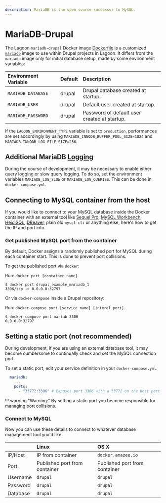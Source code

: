 ```yaml
---
description: MariaDB is the open source successor to MySQL.
---
```


# MariaDB-Drupal

The Lagoon `mariadb-drupal` Docker image [Dockerfile](https://github.com/uselagoon/lagoon-images/blob/main/images/mariadb-drupal/10.5.Dockerfile) is a customized [`mariadb`](../../docker-images/mariadb.md) image to use within Drupal projects in Lagoon. It differs from the `mariadb` image only for initial database setup, made by some environment variables:

| Environment Variable | Default | Description |
| :--- | :--- | :--- |
| `MARIADB_DATABASE` | drupal | Drupal database created at startup. |
| `MARIADB_USER` | drupal | Default user created at startup. |
| `MARIADB_PASSWORD` | drupal | Password of default user created at startup. |

If the `LAGOON_ENVIRONMENT_TYPE` variable is set to `production`, performances are set accordingly by using `MARIADB_INNODB_BUFFER_POOL_SIZE=1024` and `MARIADB_INNODB_LOG_FILE_SIZE=256`.

## Additional MariaDB [Logging](../../logging/logging.md)

During the course of development, it may be necessary to enable either query logging or slow query logging. To do so, set the environment variables `MARIADB_LOG_SLOW` or `MARIADB_LOG_QUERIES`. This can be done in `docker-compose.yml`.

## Connecting to MySQL container from the host

If you would like to connect to your MySQL database inside the Docker container with an external tool like [Sequel Pro](http://www.sequelpro.com/), [MySQL Workbench](http://www.mysql.com/products/workbench/), [HeidiSQL](http://www.heidisql.com/), [DBeaver](http://dbeaver.jkiss.org/), plain old `mysql-cli` or anything else, here's how to get the IP and port info.

### Get published MySQL port from the container

By default, Docker assigns a randomly published port for MySQL during each container start. This is done to prevent port collisions.

To get the published port via `docker`:

Run: `docker port [container_name]`.

```text
$ docker port drupal_example_mariadb_1
3306/tcp -> 0.0.0.0:32797
```

Or via `docker-compose` inside a Drupal repository:

Run: `docker-compose port [service_name] [interal_port]`.

```text
$ docker-compose port mariab 3306
0.0.0.0:32797
```

## Setting a static port (not recommended)

During development, if you are using an external database tool, it may become cumbersome to continually check and set the MySQL connection port.

To set a static port, edit your service definition in your `docker-compose.yml`.

```yaml title="docker-compose.yml"
  mariadb:
    ...
    ports:
      - "33772:3306" # Exposes port 3306 with a 33772 on the host port. Note by doing this you are responsible for managing port collisions`.
```

!!! warning "Warning:"
    By setting a static port you become responsible for managing port collisions.

### Connect to MySQL

Now you can use these details to connect to whatever database management tool you'd like.

|  | Linux | OS X |
| :--- | :--- | :--- |
| IP/Host | IP from container | `docker.amazee.io` |
| Port | Published port from container | Published port from container |
| Username | `drupal` | `drupal` |
| Password | `drupal` | `drupal` |
| Database | `drupal` | `drupal` |
